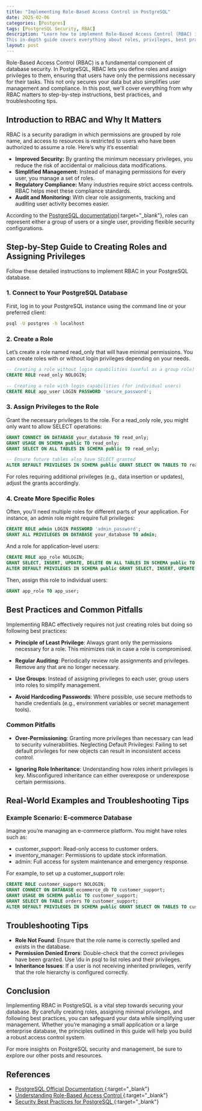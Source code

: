 ```yaml
---
title: "Implementing Role-Based Access Control in PostgreSQL"
date: 2025-02-06
categories: [Postgres]
tags: [PostgreSQL Security, RBAC]
description: "Learn how to implement Role-Based Access Control (RBAC) in PostgreSQL to enhance your database security. 
This in-depth guide covers everything about roles, privileges, best practices, and troubleshooting tips with real-world examples."
layout: post
---
```



Role-Based Access Control (RBAC) is a fundamental component of database security. In PostgreSQL, RBAC lets you define roles and assign privileges to them, ensuring that users have only the permissions necessary for their tasks. This not only secures your data but also simplifies user management and compliance. In this post, we'll cover everything from why RBAC matters to step-by-step instructions, best practices, and troubleshooting tips.

## Introduction to RBAC and Why It Matters

RBAC is a security paradigm in which permissions are grouped by role name, and access to resources is restricted to users who have been authorized to assume a role. Here’s why it’s essential:

- **Improved Security:** By granting the minimum necessary privileges, you reduce the risk of accidental or malicious data modifications.
- **Simplified Management:** Instead of managing permissions for every user, you manage a set of roles.
- **Regulatory Compliance:** Many industries require strict access controls. RBAC helps meet these compliance standards.
- **Audit and Monitoring:** With clear role assignments, tracking and auditing user activity becomes easier.

According to the [PostgreSQL documentation](https://www.postgresql.org/docs/current/sql-createrole.html){:target="_blank"}, roles can represent either a group of users or a single user, providing flexible security configurations.


## Step-by-Step Guide to Creating Roles and Assigning Privileges

Follow these detailed instructions to implement RBAC in your PostgreSQL database.

### 1. Connect to Your PostgreSQL Database

First, log in to your PostgreSQL instance using the command line or your preferred client:

```bash
psql -U postgres -h localhost
```

### 2. Create a Role
Let’s create a role named read_only that will have minimal permissions. You can create roles with or without login privileges depending on your needs.

```sql
-- Creating a role without login capabilities (useful as a group role)
CREATE ROLE read_only NOLOGIN;

-- Creating a role with login capabilities (for individual users)
CREATE ROLE app_user LOGIN PASSWORD 'secure_password';
```

### 3. Assign Privileges to the Role
Grant the necessary privileges to the role. For a read_only role, you might only want to allow SELECT operations:

```sql
GRANT CONNECT ON DATABASE your_database TO read_only;
GRANT USAGE ON SCHEMA public TO read_only;
GRANT SELECT ON ALL TABLES IN SCHEMA public TO read_only;

-- Ensure future tables also have SELECT granted
ALTER DEFAULT PRIVILEGES IN SCHEMA public GRANT SELECT ON TABLES TO read_only;
```

For roles requiring additional privileges (e.g., data insertion or updates), adjust the grants accordingly.

### 4. Create More Specific Roles
Often, you’ll need multiple roles for different parts of your application. For instance, an admin role might require full privileges:

```sql
CREATE ROLE admin LOGIN PASSWORD 'admin_password';
GRANT ALL PRIVILEGES ON DATABASE your_database TO admin;
```

And a role for application-level users:

```sql
CREATE ROLE app_role NOLOGIN;
GRANT SELECT, INSERT, UPDATE, DELETE ON ALL TABLES IN SCHEMA public TO app_role;
ALTER DEFAULT PRIVILEGES IN SCHEMA public GRANT SELECT, INSERT, UPDATE, DELETE ON TABLES TO app_role;
```

Then, assign this role to individual users:

```sql
GRANT app_role TO app_user;
```

## Best Practices and Common Pitfalls
Implementing RBAC effectively requires not just creating roles but doing so following best practices:

- **Principle of Least Privilege**: Always grant only the permissions necessary for a role. This minimizes risk in case a role is compromised.
- **Regular Auditing**: Periodically review role assignments and privileges. Remove any that are no longer necessary.

- **Use Groups**: Instead of assigning privileges to each user, group users into roles to simplify management.
- **Avoid Hardcoding Passwords**: Where possible, use secure methods to handle credentials (e.g., environment variables or secret management tools).

### Common Pitfalls
- **Over-Permissioning**: Granting more privileges than necessary can lead to security vulnerabilities.
Neglecting Default Privileges: Failing to set default privileges for new objects can result in inconsistent access control.

- **Ignoring Role Inheritance**: Understanding how roles inherit privileges is key. Misconfigured inheritance can either overexpose or underexpose certain permissions.

## Real-World Examples and Troubleshooting Tips
### Example Scenario: E-commerce Database
Imagine you’re managing an e-commerce platform. You might have roles such as:

- customer_support: Read-only access to customer orders.
- inventory_manager: Permissions to update stock information.
- admin: Full access for system maintenance and emergency response.

For example, to set up a customer_support role:

```sql
CREATE ROLE customer_support NOLOGIN;
GRANT CONNECT ON DATABASE ecommerce_db TO customer_support;
GRANT USAGE ON SCHEMA public TO customer_support;
GRANT SELECT ON TABLE orders TO customer_support;
ALTER DEFAULT PRIVILEGES IN SCHEMA public GRANT SELECT ON TABLES TO customer_support;

```
## Troubleshooting Tips
- **Role Not Found**: Ensure that the role name is correctly spelled and exists in the database.
- **Permission Denied Errors**: Double-check that the correct privileges have been granted. Use \du in psql to list roles and their privileges.
- **Inheritance Issues**: If a user is not receiving inherited privileges, verify that the role hierarchy is configured correctly.

## Conclusion
Implementing RBAC in PostgreSQL is a vital step towards securing your database. By carefully creating roles, assigning minimal privileges, and following best practices, you can safeguard your data while simplifying user management. Whether you’re managing a small application or a large enterprise database, the principles outlined in this guide will help you build a robust access control system.

For more insights on PostgreSQL security and management, be sure to explore our other posts and resources.

## References
- [PostgreSQL Official Documentation ](https://www.postgresql.org/docs/current/){:target="_blank"}
- [Understanding Role-Based Access Control ](https://www.postgresql.org/docs/current/user-manag.html){:target="_blank"}
- [Security Best Practices for PostgreSQL ](https://www.postgresql.org/support/security/){:target="_blank"}
